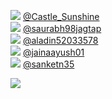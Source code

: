 
 ![](http://pbs.twimg.com/profile_images/780500250255654913/B8sC1Oi9_normal.jpg) [@Castle_Sunshine](https://twitter.com/Castle_Sunshine)<br>![](http://pbs.twimg.com/profile_images/1405538978166546445/dPDNppS6_normal.jpg) [@saurabh98jagtap](https://twitter.com/saurabh98jagtap)<br>![](http://abs.twimg.com/sticky/default_profile_images/default_profile_normal.png) [@aladin52033578](https://twitter.com/aladin52033578)<br>![](http://pbs.twimg.com/profile_images/1374026984389447682/VBZPOiWB_normal.jpg) [@jainaayush01](https://twitter.com/jainaayush01)<br>![](http://pbs.twimg.com/profile_images/1409746115331715073/P06HQBOi_normal.jpg) [@sanketn35](https://twitter.com/sanketn35)<br> 

![](https://visitor-badge.laobi.icu/badge?page_id=ponder)
